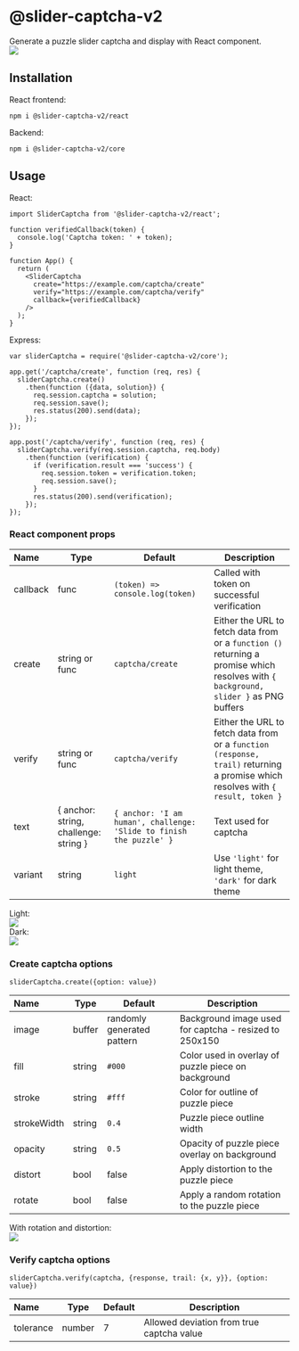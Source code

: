 # @slider-captcha-v2

Generate a puzzle slider captcha and display with React component.\
![](https://raw.githubusercontent.com/adrsch/slider-captcha/master/demo.gif)

## Installation

React frontend:

```
npm i @slider-captcha-v2/react
```

Backend:

```
npm i @slider-captcha-v2/core
```

## Usage

React:

```
import SliderCaptcha from '@slider-captcha-v2/react';

function verifiedCallback(token) {
  console.log('Captcha token: ' + token);
}

function App() {
  return (
    <SliderCaptcha
      create="https://example.com/captcha/create"
      verify="https://example.com/captcha/verify"
      callback={verifiedCallback}
    />
  );
}
```

Express:

```
var sliderCaptcha = require('@slider-captcha-v2/core');

app.get('/captcha/create', function (req, res) {
  sliderCaptcha.create()
    .then(function ({data, solution}) {
      req.session.captcha = solution;
      req.session.save();
      res.status(200).send(data);
    });
});

app.post('/captcha/verify', function (req, res) {
  sliderCaptcha.verify(req.session.captcha, req.body)
    .then(function (verification) {
      if (verification.result === 'success') {
        req.session.token = verification.token;
        req.session.save();
      }
      res.status(200).send(verification);
    });
});
```

### React component props

| Name     | Type                                  | Default                                                             | Description                                                                                                                          |
| :------- | ------------------------------------- | ------------------------------------------------------------------- | ------------------------------------------------------------------------------------------------------------------------------------ |
| callback | func                                  | `(token) => console.log(token)`                                     | Called with token on successful verification                                                                                         |
| create   | string or func                        | `captcha/create`                                                    | Either the URL to fetch data from or a `function ()` returning a promise which resolves with `{ background, slider }` as PNG buffers |
| verify   | string or func                        | `captcha/verify`                                                    | Either the URL to fetch data from or a `function (response, trail)` returning a promise which resolves with `{ result, token }`      |
| text     | { anchor: string, challenge: string } | `{ anchor: 'I am human', challenge: 'Slide to finish the puzzle' }` | Text used for captcha                                                                                                                |
| variant  | string                                | `light`                                                             | Use `'light'` for light theme, `'dark'` for dark theme                                                                               |

Light:\
![](https://raw.githubusercontent.com/adrsch/slider-captcha/master/light.png)\
Dark:\
![](https://raw.githubusercontent.com/adrsch/slider-captcha/master/dark.png)

### Create captcha options

`sliderCaptcha.create({option: value})`

| Name        | Type   | Default                    | Description                                            |
| :---------- | ------ | -------------------------- | ------------------------------------------------------ |
| image       | buffer | randomly generated pattern | Background image used for captcha - resized to 250x150 |
| fill        | string | `#000`                     | Color used in overlay of puzzle piece on background    |
| stroke      | string | `#fff`                     | Color for outline of puzzle piece                      |
| strokeWidth | string | `0.4`                      | Puzzle piece outline width                             |
| opacity     | string | `0.5`                      | Opacity of puzzle piece overlay on background          |
| distort     | bool   | false                      | Apply distortion to the puzzle piece                   |
| rotate      | bool   | false                      | Apply a random rotation to the puzzle piece            |

With rotation and distortion: \
![](https://raw.githubusercontent.com/adrsch/slider-captcha/master/distortrotate.png)

### Verify captcha options

`sliderCaptcha.verify(captcha, {response, trail: {x, y}}, {option: value})`

| Name      | Type   | Default | Description                               |
| :-------- | ------ | ------- | ----------------------------------------- |
| tolerance | number | 7       | Allowed deviation from true captcha value |
